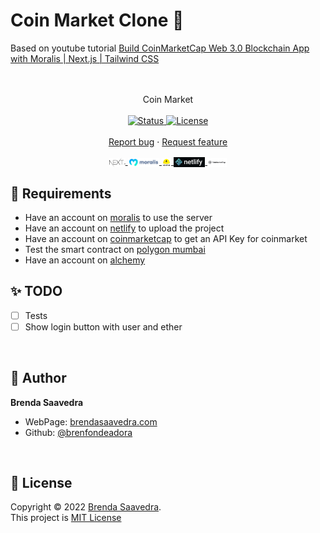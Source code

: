 # Coin Market Clone 👋

Based on youtube tutorial [Build CoinMarketCap Web 3.0 Blockchain App with Moralis | Next.js | Tailwind CSS](https://www.youtube.com/watch?v=fim8DfBPVks)

<p align="center">
<!--<a href="https://62fbf30c2cdeff0008e057eb--bsc-coinmarketcap-clone-blockchain.netlify.app/">
<img src="images/coinmarket.png" align="center" width="50%">
</a>  -->
<br><br>
     Coin Market
    <br><br>
    <a href="#">
    <img alt="Status" src="https://img.shields.io/badge/Status-WIP-red.svg" />
  </a>
  <a href="#">
    <img alt="License" src="https://img.shields.io/badge/License-MIT-orange.svg" />
  </a>
  <br>
    <br>
    <a href="https://github.com/brenfondeadora/coinmarket-clone-blockchain/issues/new">Report bug</a>
    ·
    <a href="https://github.com/brenfondeadora/coinmarket-clone-blockchain/issues/new">Request feature</a>
</p>

<p align="center">
<a href="https://nextjs.org/">
  <img src="images/nextjs.png" align="center" width="5%" >
</a> 
<a href="https://moralis.io/">
<img src="images/moralis.png" align="center" width="10%">
</a>  
<a href="https://hardhat.org/">
<img src="images/hardhat.png" align="center" width="3%">
</a>  
<a href="https://www.netlify.com/">
<img src="images/netlify.png" align="center" width="10%">
</a>  
<a href="https://coinmarketcap.com/">
<img src="images/coinmarketcap.png" align="center" width="6%">
</a>  
</p>

## 🤖 Requirements

- Have an account on [moralis](https://moralis.io/) to use the server
- Have an account on [netlify](https://www.netlify.com/) to upload the project
- Have an account on [coinmarketcap](https://pro.coinmarketcap.com/account/) to get an API Key for coinmarket
- Test the smart contract on [polygon mumbai](https://mumbai.polygonscan.com)
- Have an account on [alchemy](https://dashboard.alchemy.com/)

## ✨ TODO

- [ ] Tests
- [ ] Show login button with user and ether

<br>

## 👤 Author

**Brenda Saavedra**

- WebPage: [brendasaavedra.com](http://brendasaavedra.com)
- Github: [@brenfondeadora](https://github.com/brenfondeadora/)

<br>

## 📝 License

Copyright © 2022 [Brenda Saavedra](https://github.com/brenfondeadora).<br />
This project is [MIT License](LICENSE)

